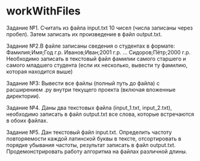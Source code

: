 # workWithFiles
Задание №1. Считать из файла input.txt 10 чисел (числа записаны через пробел).
Затем записать их произведение в файл output.txt.





Задание №2.В файле записаны сведения о студентах в формате:
Фамилия;Имя;Год г.р.
Иванов;Иван;2001 г.р.
...
Сидоров;Пётр;2000 г.р.
Необходимо записать в текстовый файл фамилии самого старшего и самого
младшего студента (если их несколько, вывести ту фамилию, которая находится
выше)

Задание №3: Вывести все файлы (полный путь до файла) с расширением .py
внутри текущего проекта (включая вложенные директории).





Задание №4. Даны два текстовых файла (input_1.txt, input_2.txt), необходимо
записать в файл output.txt все слова, которые встречаются в обоих файлах.





Задание №5. Дан текстовый файл input.txt. Определить частоту повторяемости
каждой латинской буквы в тексте, отсортировать в порядке убывания частоты,
результат записать в файл output.txt. Продемонстрировать работу алгоритма на
файлах различной длины.





